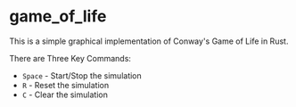 # game_of_life

This is a simple graphical implementation of Conway's Game of Life in Rust.

There are Three Key Commands:

* `Space` - Start/Stop the simulation
* `R` - Reset the simulation
* `C` - Clear the simulation